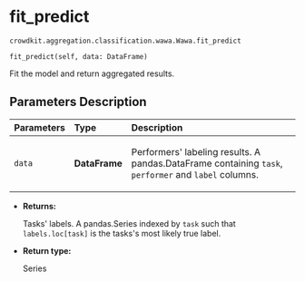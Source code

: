 # fit_predict
`crowdkit.aggregation.classification.wawa.Wawa.fit_predict`

```
fit_predict(self, data: DataFrame)
```

Fit the model and return aggregated results.

## Parameters Description

| Parameters | Type | Description |
| :----------| :----| :-----------|
`data`|**DataFrame**|<p>Performers&#x27; labeling results. A pandas.DataFrame containing `task`, `performer` and `label` columns.</p>

* **Returns:**

  Tasks' labels.
A pandas.Series indexed by `task` such that `labels.loc[task]`
is the tasks's most likely true label.

* **Return type:**

  Series
